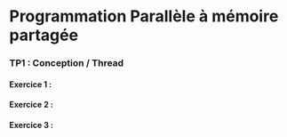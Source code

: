 # Programmation Parallèle à mémoire partagée 

### TP1 : Conception / Thread 

#### Exercice 1 : 
#### Exercice 2 : 
#### Exercice 3 : 